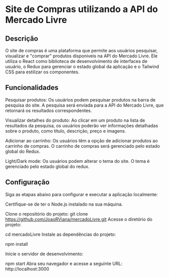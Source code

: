 
# Site de Compras utilizando a API do Mercado Livre

## Descrição
O site de compras é uma plataforma que permite aos usuários pesquisar, visualizar e "comprar" produtos disponíveis na API do Mercado Livre. Ele utiliza o React como biblioteca de desenvolvimento de interfaces de usuário, o Redux para gerenciar o estado global da aplicação e o Tailwind CSS para estilizar os componentes.

## Funcionalidades
Pesquisar produtos: Os usuários podem pesquisar produtos na barra de pesquisa do site. A pesquisa será enviada para a API do Mercado Livre, que retornará os resultados correspondentes.

Visualizar detalhes do produto: Ao clicar em um produto na lista de resultados da pesquisa, os usuários poderão ver informações detalhadas sobre o produto, como título, descrição, preço e imagens.

Adicionar ao carrinho: Os usuários têm a opção de adicionar produtos ao carrinho de compras. O carrinho de compras será gerenciado pelo estado global do Redux.

Light/Dark mode: Os usuários podem alterar o tema do site. O tema é gerenciado pelo estado global do redux.

## Configuração
Siga as etapas abaixo para configurar e executar a aplicação localmente:

Certifique-se de ter o Node.js instalado na sua máquina.

Clone o repositório do projeto:
git clone https://github.com/JoaoRViana/mercadoLivre.git
Acesse o diretório do projeto:

cd mercadoLivre
Instale as dependências do projeto:

npm install

Inicie o servidor de desenvolvimento:

npm start
Abra seu navegador e acesse a seguinte URL:
http://localhost:3000
